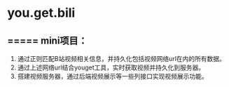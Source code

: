 # you.get.bili
=====
mini项目：
----
1. 通过正则匹配B站视频相关信息，并持久化包括视频网络url在内的所有数据。
2. 通过上述网络url结合youget工具，实时获取视频并持久化到服务器。
3. 搭建视频服务器，通过后端视频展示等一些列接口实现视频展示功能。
